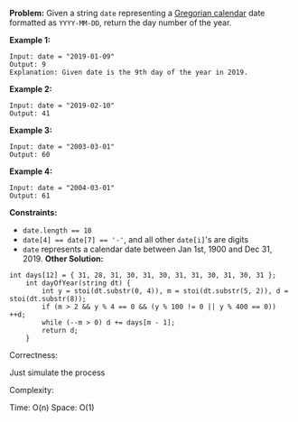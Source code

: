 **Problem:**
Given a string `date` representing a [Gregorian calendar](https://en.wikipedia.org/wiki/Gregorian_calendar) date formatted as `YYYY-MM-DD`, return the day number of the year.

 

**Example 1:**

```
Input: date = "2019-01-09"
Output: 9
Explanation: Given date is the 9th day of the year in 2019.
```

**Example 2:**

```
Input: date = "2019-02-10"
Output: 41
```

**Example 3:**

```
Input: date = "2003-03-01"
Output: 60
```

**Example 4:**

```
Input: date = "2004-03-01"
Output: 61
```

 

**Constraints:**

- `date.length == 10`
- `date[4] == date[7] == '-'`, and all other `date[i]`'s are digits
- `date` represents a calendar date between Jan 1st, 1900 and Dec 31, 2019.
**Other Solution:**
```
int days[12] = { 31, 28, 31, 30, 31, 30, 31, 31, 30, 31, 30, 31 };
    int dayOfYear(string dt) {
        int y = stoi(dt.substr(0, 4)), m = stoi(dt.substr(5, 2)), d = stoi(dt.substr(8));
        if (m > 2 && y % 4 == 0 && (y % 100 != 0 || y % 400 == 0)) ++d; 
        while (--m > 0) d += days[m - 1];
        return d;
    }
```
Correctness:

Just simulate the process

Complexity:

Time: O(n)
Space: O(1)